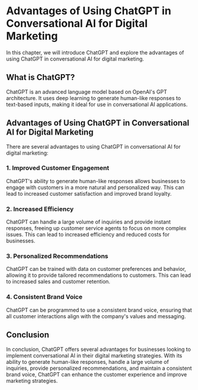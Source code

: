 Advantages of Using ChatGPT in Conversational AI for Digital Marketing
==========================================================================================================

In this chapter, we will introduce ChatGPT and explore the advantages of using ChatGPT in conversational AI for digital marketing.

What is ChatGPT?
----------------

ChatGPT is an advanced language model based on OpenAI's GPT architecture. It uses deep learning to generate human-like responses to text-based inputs, making it ideal for use in conversational AI applications.

Advantages of Using ChatGPT in Conversational AI for Digital Marketing
----------------------------------------------------------------------

There are several advantages to using ChatGPT in conversational AI for digital marketing:

### 1. Improved Customer Engagement

ChatGPT's ability to generate human-like responses allows businesses to engage with customers in a more natural and personalized way. This can lead to increased customer satisfaction and improved brand loyalty.

### 2. Increased Efficiency

ChatGPT can handle a large volume of inquiries and provide instant responses, freeing up customer service agents to focus on more complex issues. This can lead to increased efficiency and reduced costs for businesses.

### 3. Personalized Recommendations

ChatGPT can be trained with data on customer preferences and behavior, allowing it to provide tailored recommendations to customers. This can lead to increased sales and customer retention.

### 4. Consistent Brand Voice

ChatGPT can be programmed to use a consistent brand voice, ensuring that all customer interactions align with the company's values and messaging.

Conclusion
----------

In conclusion, ChatGPT offers several advantages for businesses looking to implement conversational AI in their digital marketing strategies. With its ability to generate human-like responses, handle a large volume of inquiries, provide personalized recommendations, and maintain a consistent brand voice, ChatGPT can enhance the customer experience and improve marketing strategies.


